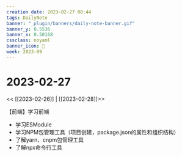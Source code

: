 ```yaml
---
creation date: 2023-02-27 08:44
tags: DailyNote
banner: "_plugin/banners/daily-note-banner.gif"
banner_y: 0.5536
banner_x: 0.50168
cssclass: noyaml
banner_icon: 💌
week: 2023-09
---
```


# 2023-02-27

<< [[2023-02-26]] | [[2023-02-28]]>>

【前端】学习前端
- 学习ESModule
- 学习NPM包管理工具（项目创建，package.json的属性和组织结构）
- 了解yarn、cnpm包管理工具
- 了解npx命令行工具

